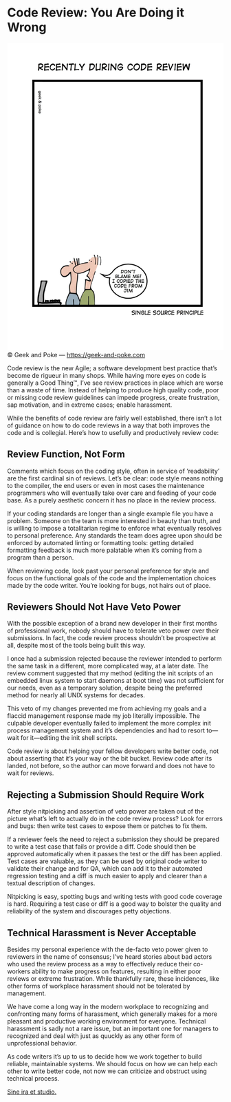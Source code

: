 
# Code Review: You Are Doing it Wrong

<img src="/images/2016/20160424-code-review.webp" alt="Don't Blame Me! I Copied the Code From Jim." width="512"><br>
© Geek and Poke — https://geek-and-poke.com

Code review is the new Agile; a software development best practice that’s become de rigueur in many shops. While having more eyes on code is generally a Good Thing™, I’ve see review practices in place which are worse than a waste of time. Instead of helping to produce high quality code, poor or missing code review guidelines can impede progress, create frustration, sap motivation, and in extreme cases; enable harassment.

While the benefits of code review are fairly well established, there isn’t a lot of guidance on how to do code reviews in a way that both improves the code and is collegial. Here’s how to usefully and productively review code:

## Review Function, Not Form

Comments which focus on the coding style, often in service of ‘readability’ are the first cardinal sin of reviews. Let’s be clear: code style means nothing to the compiler, the end users or even in most cases the maintenance programmers who will eventually take over care and feeding of your code base. As a purely aesthetic concern it has no place in the review process.

If your coding standards are longer than a single example file you have a problem. Someone on the team is more interested in beauty than truth, and is willing to impose a totalitarian regime to enforce what eventually resolves to personal preference. Any standards the team does agree upon should be enforced by automated linting or formatting tools: getting detailed formatting feedback is much more palatable when it’s coming from a program than a person.

When reviewing code, look past your personal preference for style and focus on the functional goals of the code and the implementation choices made by the code writer. You’re looking for bugs, not hairs out of place.

## Reviewers Should Not Have Veto Power

With the possible exception of a brand new developer in their first months of professional work, nobody should have to tolerate veto power over their submissions. In fact, the code review process shouldn’t be prospective at all, despite most of the tools being built this way.

I once had a submission rejected because the reviewer intended to perform the same task in a different, more complicated way, at a later date. The review comment suggested that my method (editing the init scripts of an embedded linux system to start daemons at boot time) was not sufficient for our needs, even as a temporary solution, despite being the preferred method for nearly all UNIX systems for decades.

This veto of my changes prevented me from achieving my goals and a flaccid management response made my job literally impossible. The culpable developer eventually failed to implement the more complex init process management system and it’s dependencies and had to resort to—wait for it—editing the init shell scripts.

Code review is about helping your fellow developers write better code, not about asserting that it’s your way or the bit bucket. Review code after its landed, not before, so the author can move forward and does not have to wait for reviews.

## Rejecting a Submission Should Require Work

After style nitpicking and assertion of veto power are taken out of the picture what’s left to actually do in the code review process? Look for errors and bugs: then write test cases to expose them or patches to fix them.

If a reviewer feels the need to reject a submission they should be prepared to write a test case that fails or provide a diff. Code should then be approved automatically when it passes the test or the diff has been applied. Test cases are valuable, as they can be used by original code writer to validate their change and for QA, which can add it to their automated regression testing and a diff is much easier to apply and clearer than a textual description of changes.

Nitpicking is easy, spotting bugs and writing tests with good code coverage is hard. Requiring a test case or diff is a good way to bolster the quality and reliability of the system and discourages petty objections.

## Technical Harassment is Never Acceptable

Besides my personal experience with the de-facto veto power given to reviewers in the name of consensus; I’ve heard stories about bad actors who used the review process as a way to effectively reduce their co-workers ability to make progress on features, resulting in either poor reviews or extreme frustration. While thankfully rare, these incidences, like other forms of workplace harassment should not be tolerated by management.

We have come a long way in the modern workplace to recognizing and confronting many forms of harassment, which generally makes for a more pleasant and productive working environment for everyone. Technical harassment is sadly not a rare issue, but an important one for managers to recognized and deal with just as quuckly as any other form of unprofessional behavior.

As code writers it’s up to us to decide how we work together to build reliable, maintainable systems. We should focus on how we can help each other to write better code, not now we can criticize and obstruct using technical process.

[Sine ira et studio.](http://xkcd.com/1695/)
